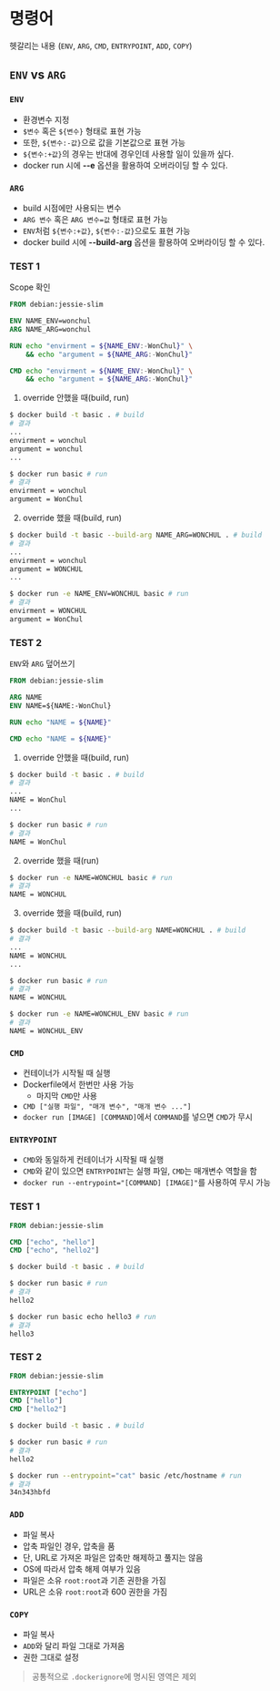 # 명령어

헷갈리는 내용 (`ENV`, `ARG`, `CMD`, `ENTRYPOINT`, `ADD`, `COPY`)

## `ENV` vs `ARG`

### `ENV`
- 환경변수 지정
- `$변수` 혹은 `${변수}` 형태로 표현 가능
- 또한, `${변수:-값}`으로 값을 기본값으로 표현 가능
- `${변수:+값}`의 경우는 반대에 경우인데 사용할 일이 있을까 싶다.
- docker run 시에 **--e** 옵션을 활용하여 오버라이딩 할 수 있다.

### `ARG`
- build 시점에만 사용되는 변수
- `ARG 변수` 혹은 `ARG 변수=값` 형태로 표현 가능
- `ENV`처럼 `${변수:+값}`, `${변수:-값}`으로도 표현 가능
- docker build 시에 **--build-arg** 옵션을 활용하여 오버라이딩 할 수 있다.

### TEST 1
Scope 확인
```dockerfile
FROM debian:jessie-slim

ENV NAME_ENV=wonchul 
ARG NAME_ARG=wonchul

RUN echo "envirment = ${NAME_ENV:-WonChul}" \
    && echo "argument = ${NAME_ARG:-WonChul}"

CMD echo "envirment = ${NAME_ENV:-WonChul}" \
    && echo "argument = ${NAME_ARG:-WonChul}"
```

1. override 안했을 때(build, run)

```bash
$ docker build -t basic . # build
# 결과
...
envirment = wonchul
argument = wonchul
...
```

```bash
$ docker run basic # run
# 결과
envirment = wonchul
argument = WonChul
```

2. override 했을 때(build, run)

```bash
$ docker build -t basic --build-arg NAME_ARG=WONCHUL . # build
# 결과
...
envirment = wonchul
argument = WONCHUL
...
```

```bash
$ docker run -e NAME_ENV=WONCHUL basic # run
# 결과
envirment = WONCHUL
argument = WonChul
```

### TEST 2
`ENV`와 `ARG` 덮어쓰기
```dockerfile
FROM debian:jessie-slim

ARG NAME
ENV NAME=${NAME:-WonChul}

RUN echo "NAME = ${NAME}"

CMD echo "NAME = ${NAME}"
```

1. override 안했을 때(build, run)

```bash
$ docker build -t basic . # build
# 결과
...
NAME = WonChul
...
```

```bash
$ docker run basic # run
# 결과
NAME = WonChul
```

2. override 했을 때(run)

```bash
$ docker run -e NAME=WONCHUL basic # run
# 결과
NAME = WONCHUL
```

3. override 했을 때(build, run)

```bash
$ docker build -t basic --build-arg NAME=WONCHUL . # build
# 결과
...
NAME = WONCHUL
...
```

```bash
$ docker run basic # run
# 결과
NAME = WONCHUL
```

```bash
$ docker run -e NAME=WONCHUL_ENV basic # run
# 결과
NAME = WONCHUL_ENV
```

### `CMD`
- 컨테이너가 시작될 때 실행
- Dockerfile에서 한번만 사용 가능
    - 마지막 `CMD`만 사용
- `CMD ["실행 파일", "매개 변수", "매개 변수 ..."]`
- `docker run [IMAGE] [COMMAND]`에서 `COMMAND`를 넣으면 `CMD`가 무시

### `ENTRYPOINT`
- `CMD`와 동일하게 컨테이너가 시작될 때 실행
- `CMD`와 같이 있으면 `ENTRYPOINT`는 실행 파일, `CMD`는 매개변수 역할을 함
- `docker run --entrypoint="[COMMAND] [IMAGE]"`를 사용하여 무시 가능

### TEST 1

```dockerfile
FROM debian:jessie-slim

CMD ["echo", "hello"]
CMD ["echo", "hello2"]
```

```bash
$ docker build -t basic . # build
```

```bash
$ docker run basic # run
# 결과
hello2
```

```bash
$ docker run basic echo hello3 # run
# 결과
hello3
```

### TEST 2

```dockerfile
FROM debian:jessie-slim

ENTRYPOINT ["echo"]
CMD ["hello"]
CMD ["hello2"]
```

```bash
$ docker build -t basic . # build
```

```bash
$ docker run basic # run
# 결과
hello2
```
```bash
$ docker run --entrypoint="cat" basic /etc/hostname # run
# 결과
34n343hbfd
```

### `ADD`
- 파일 복사
- 압축 파일인 경우, 압축을 품
- 단, URL로 가져온 파일은 압축만 해제하고 풀지는 않음
- OS에 따라서 압축 해제 여부가 있음
- 파일은 소유 `root:root`과 기존 권한을 가짐
- URL은 소유 `root:root`과 600 권한을 가짐

### `COPY`
- 파일 복사
- `ADD`와 달리 파일 그대로 가져옴
- 권한 그대로 설정

> 공통적으로 `.dockerignore`에 명시된 영역은 제외
